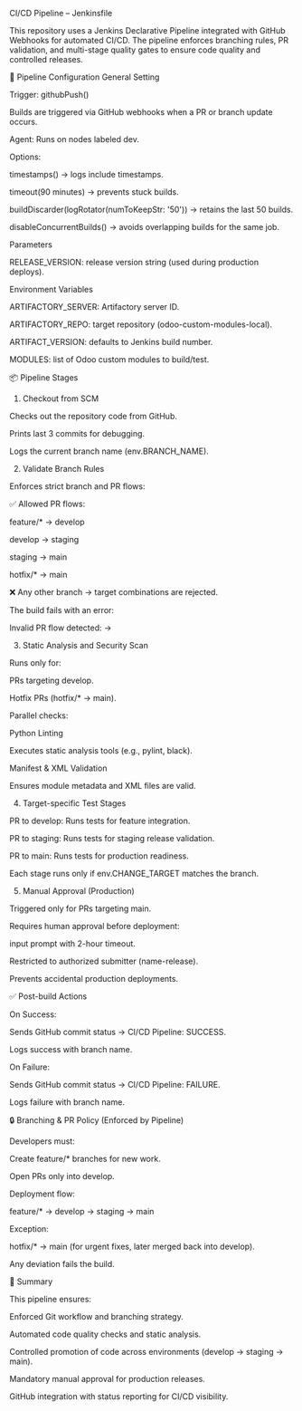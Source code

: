 CI/CD Pipeline – Jenkinsfile

This repository uses a Jenkins Declarative Pipeline integrated with GitHub Webhooks for automated CI/CD.
The pipeline enforces branching rules, PR validation, and multi-stage quality gates to ensure code quality and controlled releases.

🔧 Pipeline Configuration
General Setting

Trigger: githubPush()

Builds are triggered via GitHub webhooks when a PR or branch update occurs.

Agent: Runs on nodes labeled dev.

Options:

timestamps() → logs include timestamps.

timeout(90 minutes) → prevents stuck builds.

buildDiscarder(logRotator(numToKeepStr: '50')) → retains the last 50 builds.

disableConcurrentBuilds() → avoids overlapping builds for the same job.

Parameters

RELEASE_VERSION: release version string (used during production deploys).

Environment Variables

ARTIFACTORY_SERVER: Artifactory server ID.

ARTIFACTORY_REPO: target repository (odoo-custom-modules-local).

ARTIFACT_VERSION: defaults to Jenkins build number.

MODULES: list of Odoo custom modules to build/test.

📦 Pipeline Stages
1. Checkout from SCM

Checks out the repository code from GitHub.

Prints last 3 commits for debugging.

Logs the current branch name (env.BRANCH_NAME).

2. Validate Branch Rules

Enforces strict branch and PR flows:

✅ Allowed PR flows:

feature/* → develop

develop → staging

staging → main

hotfix/* → main

❌ Any other branch → target combinations are rejected.

The build fails with an error:

Invalid PR flow detected: <source> → <target>

3. Static Analysis and Security Scan

Runs only for:

PRs targeting develop.

Hotfix PRs (hotfix/* → main).

Parallel checks:

Python Linting

Executes static analysis tools (e.g., pylint, black).

Manifest & XML Validation

Ensures module metadata and XML files are valid.

4. Target-specific Test Stages

PR to develop: Runs tests for feature integration.

PR to staging: Runs tests for staging release validation.

PR to main: Runs tests for production readiness.

Each stage runs only if env.CHANGE_TARGET matches the branch.

5. Manual Approval (Production)

Triggered only for PRs targeting main.

Requires human approval before deployment:

input prompt with 2-hour timeout.

Restricted to authorized submitter (name-release).

Prevents accidental production deployments.

✅ Post-build Actions

On Success:

Sends GitHub commit status → CI/CD Pipeline: SUCCESS.

Logs success with branch name.

On Failure:

Sends GitHub commit status → CI/CD Pipeline: FAILURE.

Logs failure with branch name.

🔒 Branching & PR Policy (Enforced by Pipeline)

Developers must:

Create feature/* branches for new work.

Open PRs only into develop.

Deployment flow:

feature/* → develop → staging → main

Exception:

hotfix/* → main (for urgent fixes, later merged back into develop).

Any deviation fails the build.

🚀 Summary

This pipeline ensures:

Enforced Git workflow and branching strategy.

Automated code quality checks and static analysis.

Controlled promotion of code across environments (develop → staging → main).

Mandatory manual approval for production releases.

GitHub integration with status reporting for CI/CD visibility.
